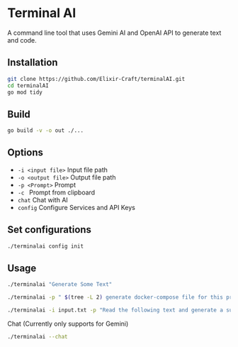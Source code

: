 # Terminal AI

A command line tool that uses Gemini AI and OpenAI API to generate text and code.


## Installation

```bash
git clone https://github.com/Elixir-Craft/terminalAI.git
cd terminalAI
go mod tidy
```


## Build

```bash
go build -v -o out ./...  
```


## Options

* `-i <input file>` Input file path
* `-o <output file>` Output file path
* `-p <Prompt>` Prompt
* `-c ` Prompt from clipboard
* `chat` Chat with AI
* `config` Configure Services and API Keys


## Set configurations

```bash
./terminalai config init
```



## Usage

```bash
./terminalai "Generate Some Text"
```
```bash
./terminalai -p " $(tree -L 2) generate docker-compose file for this project" -o docker-compose.yaml 
```
```bash
./terminalai -i input.txt -p "Read the following text and generate a summary" -o output.txt
```


Chat (Currently only supports for Gemini)
```bash
./terminalai --chat
```



